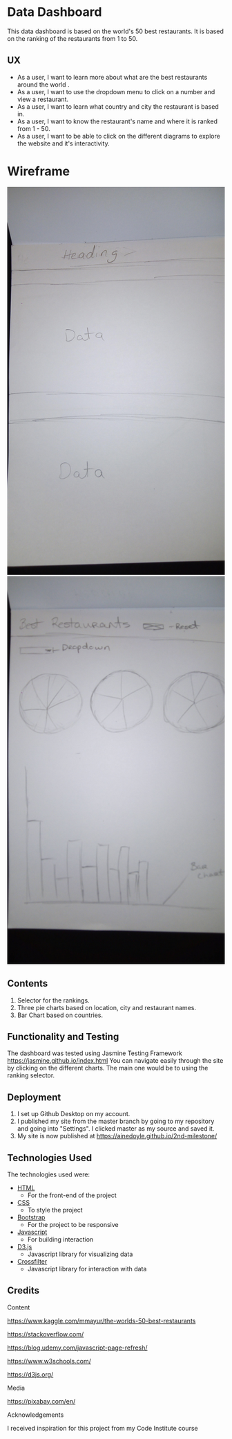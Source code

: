 # Data Dashboard

This data dashboard is based on the world's 50 best restaurants. It is based on the ranking of the restaurants from 1 to 50. 


## UX
- As a user, I want to learn more about what are the best restaurants around the world .
- As a user, I want to use the dropdown menu to click on a number and view a restaurant.
- As a user, I want to learn what country and city the restaurant is based in.
- As a user, I want to know the restaurant's name and where it is ranked from 1 - 50. 
- As a user, I want to be able to click on the different diagrams to explore the website and it's interactivity.

# Wireframe


![alt text](/files/images/IMG_20181122_194850.jpg)
![alt text](/files/images/IMG_20181122_200439.jpg)

## Contents

1. Selector for the rankings.
2. Three pie charts based on location, city and restaurant names.
3. Bar Chart based on countries.


## Functionality and Testing

The dashboard was tested using Jasmine Testing Framework https://jasmine.github.io/index.html
You can navigate easily through the site by clicking on the different charts. 
The main one would be to using the ranking selector.

## Deployment

1. I set up Github Desktop on my account.
2. I published my site from the master branch by 
going to my repository and going into "Settings". I clicked master
as my source and saved it. 
3. My site is now published at https://ainedoyle.github.io/2nd-milestone/


## Technologies Used

The technologies used were:

- [HTML](https://www.w3schools.com/html/)
    - For the front-end of the project
- [CSS](https://www.w3schools.com/Css/)
    - To style the project
- [Bootstrap](https://getbootstrap.com/)
    - For the project to be responsive
- [Javascript](https://www.w3schools.com/jS/default.asp)
    - For building interaction
- [D3.js]( https://d3js.org/)
    - Javascript library for visualizing data
- [Crossfilter](http://square.github.io/crossfilter/)
    - Javascript library for interaction with data



## Credits

Content

https://www.kaggle.com/mmayur/the-worlds-50-best-restaurants

https://stackoverflow.com/

https://blog.udemy.com/javascript-page-refresh/

https://www.w3schools.com/

https://d3js.org/


Media

https://pixabay.com/en/

Acknowledgements

I received inspiration for this project from my Code Institute course
